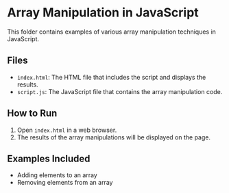 # Array Manipulation in JavaScript

This folder contains examples of various array manipulation techniques in JavaScript.

## Files

- `index.html`: The HTML file that includes the script and displays the results.
- `script.js`: The JavaScript file that contains the array manipulation code.

## How to Run

1. Open `index.html` in a web browser.
2. The results of the array manipulations will be displayed on the page.

## Examples Included

- Adding elements to an array
- Removing elements from an array

